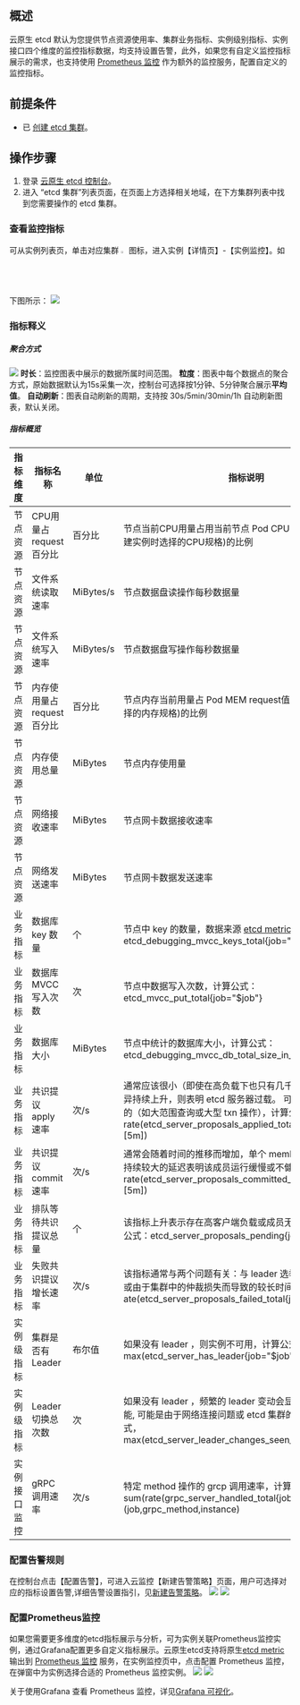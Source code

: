 ## 概述



云原生 etcd 默认为您提供节点资源使用率、集群业务指标、实例级别指标、实例接口四个维度的监控指标数据，均支持设置告警，此外，如果您有自定义监控指标展示的需求，也支持使用 [Prometheus 监控](https://cloud.tencent.com/document/product/457/71896) 作为额外的监控服务，配置自定义的监控指标。


## 前提条件

- 已 [创建 etcd 集群](https://cloud.tencent.com/document/product/457/58178)。


## 操作步骤

1. 登录 [云原生 etcd 控制台](https://console.cloud.tencent.com/tke2/etcd/list)。
2. 进入 “etcd 集群”列表页面，在页面上方选择相关地域，在下方集群列表中找到您需要操作的 etcd 集群。


### 查看监控指标

可从实例列表页，单击对应集群 <img src="https://main.qcloudimg.com/raw/67826d91dabbd482d987403b596cffb4.jpg" width="2%"> 图标，进入实例【详情页】-【实例监控】。如下图所示：
![](https://qcloudimg.tencent-cloud.cn/raw/d60b35571fe678f91ea8e37c382fa4ff.png)

### 指标释义

##### 聚合方式
![](https://qcloudimg.tencent-cloud.cn/raw/33dca7d9ad90cd4bcfb4d0a364d7ac58.png)
**时长**：监控图表中展示的数据所属时间范围。
**粒度**：图表中每个数据点的聚合方式，原始数据默认为15s采集一次，控制台可选择按1分钟、5分钟聚合展示**平均值**。
**自动刷新**：图表自动刷新的周期，支持按 30s/5min/30min/1h 自动刷新图表，默认关闭。

##### 指标概览
| 指标维度 | 指标名称 | 单位 | 指标说明 |
| -- | -- | -- | --|
| 节点资源 | CPU用量占request百分比 | 百分比 | 节点当前CPU用量占用当前节点 Pod CPU request 值(用户创建实例时选择的CPU规格)的比例 |
| 节点资源 | 文件系统读取速率 | MiBytes/s | 节点数据盘读操作每秒数据量 |
| 节点资源 | 文件系统写入速率 | MiBytes/s | 节点数据盘写操作每秒数据量 |
| 节点资源 | 内存使用量占request百分比 | 百分比 |节点内存当前用量占 Pod MEM request值(用户创建实例时选择的内存规格)的比例|
| 节点资源 | 内存使用总量 | MiBytes |节点内存使用量|
| 节点资源 | 网络接收速率 | MiBytes |节点网卡数据接收速率|
| 节点资源 | 网络发送速率 | MiBytes |节点网卡数据发送速率|
| 业务指标 | 数据库 key 数量 | 个 | 节点中 key 的数量，数据来源 [etcd metrics](https://etcd.io/docs/v3.4/metrics/)，计算公式：etcd_debugging_mvcc_keys_total{job="$job"} |
| 业务指标 | 数据库MVCC写入次数 | 次 | 节点中数据写入次数，计算公式：etcd_mvcc_put_total{job="$job"} |
| 业务指标 | 数据库大小 | MiBytes | 节点中统计的数据库大小，计算公式：etcd_debugging_mvcc_db_total_size_in_bytes{job="$job"} |
| 业务指标 | 共识提议apply速率 | 次/s | 通常应该很小（即使在高负载下也只有几千个）。 如果指标差异持续上升，则表明 etcd 服务器过载。 可能是高耗查询导致的（如大范围查询或大型 txn 操作），计算公式：rate(etcd_server_proposals_applied_total{job="$job"}[5m]) |
| 业务指标 | 共识提议commit速率 | 次/s | 通常会随着时间的推移而增加，单个 member 与 leader 之间持续较大的延迟表明该成员运行缓慢或不健康，计算公式：rate(etcd_server_proposals_committed_total{job="$job"}[5m]) |
| 业务指标 | 排队等待共识提议总量 | 个 | 该指标上升表示存在高客户端负载或成员无法提交提议，计算公式：etcd_server_proposals_pending{job="$job"}|
| 业务指标 | 失败共识提议增长速率 | 次/s | 该指标通常与两个问题有关：与 leader 选举相关的临时故障或由于集群中的仲裁损失而导致的较长时间故障，计算公式：ate(etcd_server_proposals_failed_total{job="$job"}[5m]) |
| 实例级指标 | 集群是否有Leader | 布尔值 | 如果没有 leader ，则实例不可用，计算公式：max(etcd_server_has_leader{job="$job"}) |
| 实例级指标 | Leader切换总次数 | 次 | 如果没有 leader ，频繁的 leader 变动会显着影响 etcd 的性能, 可能是由于网络连接问题或 etcd 集群的负载过大，计算公式，max(etcd_server_leader_changes_seen_total{job="$job"}) |
| 实例接口监控 | gRPC调用速率 | 次/s | 特定 method 操作的 grcp 调用速率，计算公式：sum(rate(grpc_server_handled_total{job="$job"}[1m])) by (job,grpc_method,instance) |


### 配置告警规则

在控制台点击【配置告警】，可进入云监控【新建告警策略】页面，用户可选择对应的指标设置告警,详细告警设置指引，见[新建告警策略](https://cloud.tencent.com/document/product/248/50398)。
![](https://qcloudimg.tencent-cloud.cn/raw/e6ed4dfd70ce5797dbb491cf18de0206.png)
![](https://qcloudimg.tencent-cloud.cn/raw/d140df4d5f71e9303b32fdd16488c26f.png)


### 配置Prometheus监控
如果您需要更多维度的etcd指标展示与分析，可为实例关联Prometheus监控实例，通过Grafana配置更多自定义指标展示。云原生etcd支持将原生[etcd metric](https://etcd.io/docs/v3.4/metrics/) 输出到 [Prometheus 监控](https://cloud.tencent.com/document/product/457/71896) 服务，在实例监控页中，点击配置 Prometheus 监控，在弹窗中为实例选择合适的 Prometheus 监控实例。
![](https://qcloudimg.tencent-cloud.cn/raw/6d1a363b9e0a4e360d58bfe5c2f00e45.png)
![](https://qcloudimg.tencent-cloud.cn/raw/c6cbe0914f5061475072fc2da2c58aac.png)

关于使用Grafana 查看 Prometheus 监控，详见[Grafana 可视化](https://cloud.tencent.com/document/product/1416/72038)。
